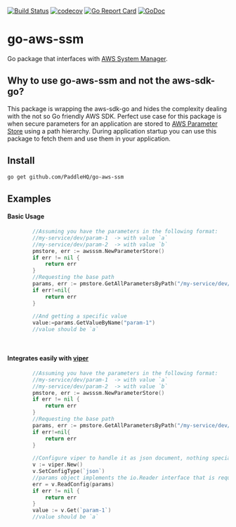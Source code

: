 [![Build Status](https://travis-ci.com/PaddleHQ/go-aws-ssm.svg?branch=master)](https://travis-ci.com/PaddleHQ/go-aws-ssm)
[![codecov](https://codecov.io/gh/PaddleHQ/go-aws-ssm/branch/master/graph/badge.svg)](https://codecov.io/gh/PaddleHQ/go-aws-ssm)
[![Go Report Card](https://goreportcard.com/badge/github.com/PaddleHQ/go-aws-ssm)](https://goreportcard.com/report/github.com/PaddleHQ/go-aws-ssm)
[![GoDoc](https://godoc.org/github.com/PaddleHQ/go-aws-ssm?status.svg)](https://godoc.org/github.com/PaddleHQ/go-aws-ssm)

# go-aws-ssm
Go package that interfaces with [AWS System Manager](https://www.amazonaws.cn/en/systems-manager/).

## Why to use go-aws-ssm and not the aws-sdk-go?
This package is wrapping the aws-sdk-go and hides the complexity dealing with the not so Go friendly AWS SDK.
Perfect use case for this package is when secure parameters for an application are stored to 
[AWS Parameter Store](https://docs.aws.amazon.com/systems-manager/latest/userguide/systems-manager-parameter-store.html)
using a path hierarchy. During application startup you can use this package to fetch them and use them in your application.

## Install

```bash
go get github.com/PaddleHQ/go-aws-ssm
```

## Examples 

#### Basic Usage

```go
        //Assuming you have the parameters in the following format:
    	//my-service/dev/param-1  -> with value `a`
    	//my-service/dev/param-2  -> with value `b`
    	pmstore, err := awsssm.NewParameterStore()
    	if err != nil {
    		return err
    	}
    	//Requesting the base path
    	params, err := pmstore.GetAllParametersByPath("/my-service/dev/", true)
    	if err!=nil{
    		return err
    	}
    	
    	//And getting a specific value
    	value:=params.GetValueByName("param-1")
    	//value should be `a`
    	
    	
```

#### Integrates easily with [viper](https://github.com/spf13/viper)
```go
        //Assuming you have the parameters in the following format:
     	//my-service/dev/param-1  -> with value `a`
     	//my-service/dev/param-2  -> with value `b`
     	pmstore, err := awsssm.NewParameterStore()
     	if err != nil {
     		return err
     	}
     	//Requesting the base path
     	params, err := pmstore.GetAllParametersByPath("/my-service/dev/", true)
     	if err!=nil{
     		return err
     	}
    
    	//Configure viper to handle it as json document, nothing special here!
    	v := viper.New()
    	v.SetConfigType(`json`)
    	//params object implements the io.Reader interface that is required
    	err = v.ReadConfig(params)
    	if err != nil {
    		return err
    	}
    	value := v.Get(`param-1`)
    	//value should be `a`
```
